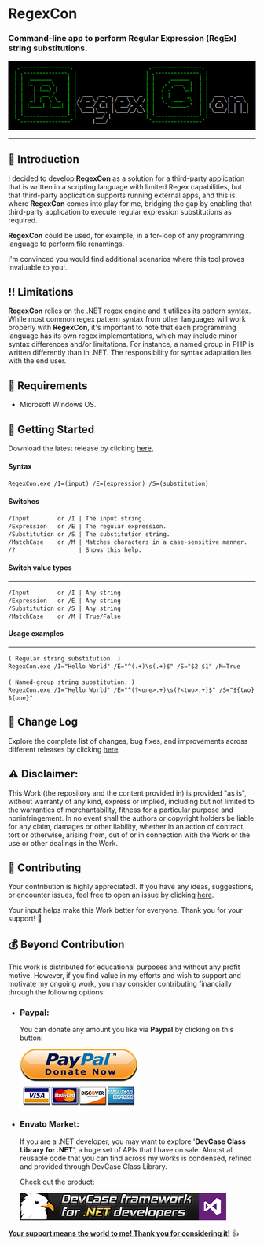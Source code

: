 <!-- Common Project Tags:
command-line 
console-applications 
dotnet 
dotnet-core 
netcore 
netframework 
netframework48 
tool 
tools 
vbnet 
visualstudio 
windows 
windows-app 
windows-application 
windows-applications 
windows-forms 
winforms 
 -->

# RegexCon

### Command-line app to perform Regular Expression (RegEx) string substitutions.

![logo](/Images/logo.png)

------------------

## 👋 Introduction

I decided to develop **RegexCon** as a solution for a third-party application that is written in a scripting language with limited Regex capabilities, but that third-party application supports running external apps, and this is where **RegexCon** comes into play for me, bridging the gap by enabling that third-party application to execute regular expression substitutions as required.

**RegexCon** could be used, for example, in a for-loop of any programming language to perform file renamings.

I'm convinced you would find additional scenarios where this tool proves invaluable to you!.

## ‼️ Limitations

**RegexCon** relies on the .NET regex engine and it utilizes its pattern syntax. While most common regex pattern syntax from other languages will work properly with **RegexCon**, it's important to note that each programming language has its own regex implementations, which may include minor syntax differences and/or limitations. For instance, a named group in PHP is written differently than in .NET. The responsibility for syntax adaptation lies with the end user.

## 📝 Requirements

- Microsoft Windows OS.

## 🤖 Getting Started

Download the latest release by clicking [here](https://github.com/ElektroStudios/RegexCon-Performs-RegEx-substitution-via-command-line/releases/latest),

#### Syntax
    RegexCon.exe /I=(input) /E=(expression) /S=(substitution)

#### Switches
    /Input        or /I | The input string.
    /Expression   or /E | The regular expression.
    /Substitution or /S | The substitution string.
    /MatchCase    or /M | Matches characters in a case-sensitive manner.
    /?                  | Shows this help.

#### Switch value types
---------------------------------------------------------
	/Input        or /I | Any string
	/Expression   or /E | Any string
	/Substitution or /S | Any string
	/MatchCase    or /M | True/False

#### Usage examples
---------------------------------------------------------
	( Regular string substitution. )
	RegexCon.exe /I="Hello World" /E="^(.+)\s(.+)$" /S="$2 $1" /M=True

	( Named-group string substitution. )
	RegexCon.exe /I="Hello World" /E="^(?<one>.+)\s(?<two>.+)$" /S="${two} ${one}"

## 🔄 Change Log

Explore the complete list of changes, bug fixes, and improvements across different releases by clicking [here](/Docs/CHANGELOG.md).

## ⚠️ Disclaimer:

This Work (the repository and the content provided in) is provided "as is", without warranty of any kind, express or implied, including but not limited to the warranties of merchantability, fitness for a particular purpose and noninfringement. In no event shall the authors or copyright holders be liable for any claim, damages or other liability, whether in an action of contract, tort or otherwise, arising from, out of or in connection with the Work or the use or other dealings in the Work.

## 💪 Contributing

Your contribution is highly appreciated!. If you have any ideas, suggestions, or encounter issues, feel free to open an issue by clicking [here](https://github.com/ElektroStudios/RegexCon-Performs-RegEx-substitution-via-command-line/issues/new/choose). 

Your input helps make this Work better for everyone. Thank you for your support! 🚀

## 💰 Beyond Contribution 

This work is distributed for educational purposes and without any profit motive. However, if you find value in my efforts and wish to support and motivate my ongoing work, you may consider contributing financially through the following options:

 - ### Paypal:
    You can donate any amount you like via **Paypal** by clicking on this button:

    [![Donation Account](Images/Paypal_Donate.png)](https://www.paypal.com/cgi-bin/webscr?cmd=_s-xclick&hosted_button_id=E4RQEV6YF5NZY)

 - ### Envato Market:
   If you are a .NET developer, you may want to explore '**DevCase Class Library for .NET**', a huge set of APIs that I have on sale.
   Almost all reusable code that you can find across my works is condensed, refined and provided through DevCase Class Library.

    Check out the product:
    
   [![DevCase Class Library for .NET](Images/DevCase_Banner.png)](https://codecanyon.net/item/elektrokit-class-library-for-net/19260282)

<u>**Your support means the world to me! Thank you for considering it!**</u> 👍

